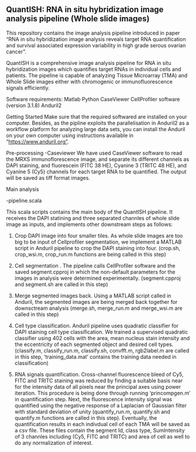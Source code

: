 ## QuantISH: RNA in situ hybridization image analysis pipeline (Whole slide images)

This repository contains the image analysis pipeline introduced in paper “RNA in situ hybridization image analysis reveals target RNA quantification and survival associated expression variability in high grade serous ovarian cancer”. 

QuantISH is a comprehensive image analysis pipeline for RNA in situ hybridization images which quantifies target RNAs in individual cells and patients. The pipeline is capable of analyzing Tissue Microarray (TMA) and Whole Slide images either with chromogenic or immunofluorescence signals efficiently. 


Software requirements: 
Matlab
Python
CaseViewer
CellProfiler software (version 3.1.8)
Anduril2 

Getting Started 
Make sure that the required softwared are installed on your computer. Besides, as the pipline exploits the parallelisation in Anduril2 as a workflow platform for analyzing large data sets, you can install the Anduril on your own computer using instructions available in “https://www.anduril.org”. 

Pre-processing
-Caseviewer
We have used CaseViewer software to read the MRXS immunoflorescence image, and separate its different channels as DAPI staining, and fluorescein (FITC 38 HE), Cyanine 3 (TRITC 48 HE), and Cyanine 5 (Cy5) channels for each target RNA to be quantified. The output will be saved as tiff format images. 


Main analysis

-pipeline.scala

This scala scripts contains the main body of the QuantISH pipeline. It receives the DAPI statining and three separated channles of whole slide image as inputs, and implements other downstream steps as follows:

1. Crop DAPI image into four smaller tiles. As whole slide images are too big to be input of Cellprofiler segmentation, we implement a MATLAB script in Anduril pipeline to crop the DAPI staining into four. (crop.sh, crop_wsi.m, crop_run.m functions are being called in this step)


2. Cell segmentation . The pipeline calls CellProfiler software and the saved segment.cpproj in which the non-default parameters for the images in analysis were determined experimentally. (segment.cpproj and segment.sh are called in this step)

3. Merge segmented images back. Using a MATLAB script called in Anduril, the segmented images are being merged back together for downsctream analysis (merge.sh, merge_run.m and merge_wsi.m are called in this step)

4. Cell type classification. Anduril pipeline uses quadratic classifier for DAPI staining cell type classification. We trained a supervised quadratic classifier using 402 cells with the area, mean nucleus stain intensity and the eccentricity of each segmented object and desired cell types. (classify.m, classify_run.m, classify.sh, convfft.m, rgb2label.m are called in this step, ‘training_data.mat’ contains the training data needed in classification) 

5. RNA signals quantification.  Cross-channel fluorescence bleed of Cy5, FITC and TRITC staining was reduced by finding a suitable basis near for the intensity data of all pixels near the principal axes using power iteration. This procedure is being done through running ‘princompgen.m’ in quantification step. Next, the fluorescence intensity signal was quantified using the negative response of a Laplacian of Gaussian filter with standard deviation of unity (quantify_run.m, quantify.sh and quantify.m functions are called in this step). Eventually, the quantification results in each indivdual cell of each TMA will be saved as a csv file. These files contain the segment Id, class type, SumIntensity of 3 channles including (Cy5, FITC and TRITC) and area of cell as well to do any normalization of interest.











